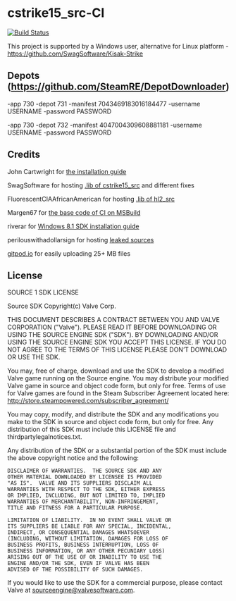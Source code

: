 # cstrike15_src-CI

[![Build Status](https://github.com/SmileyAG/cstrike15_src-CI/workflows/CI/badge.svg?branch=fixes-from-kisak-strike)](https://github.com/SmileyAG/cstrike15_src-CI/actions?query=branch:fixes-from-kisak-strike)

This project is supported by a Windows user, alternative for Linux platform - https://github.com/SwagSoftware/Kisak-Strike

## Depots (https://github.com/SteamRE/DepotDownloader)

-app 730 -depot 731 -manifest 7043469183016184477 -username USERNAME -password PASSWORD

-app 730 -depot 732 -manifest 4047004309608881181 -username USERNAME -password PASSWORD

## Credits

John Cartwright for [the installation guide](https://securitronlinux.com/battlefield/how-to-compile-the-leaked-csgo-source-code-leak-this-apparently-works/)

SwagSoftware for hosting [.lib of cstrike15_src](https://github.com/SwagSoftware/Kisak-Strike/tree/9cec48ae0f2c36269bcd9908348599c51df19023) and different fixes

FluorescentCIAAfricanAmerican for hosting [.lib of hl2_src](https://github.com/FluorescentCIAAfricanAmerican/source-engine-2018-lib/releases/download/1/hl2_src-lib.7z)

Margen67 for [the base code of CI on MSBuild](https://github.com/Traderain/VolvoWrench/blob/6e37795f0e402d2b7417c6ac3d8e578a1880b0b8/.github/workflows/CI.yml)

riverar for [Windows 8.1 SDK installation guide](https://github.com/actions/virtual-environments/issues/842#issuecomment-643382166)

perilouswithadollarsign for hosting [leaked sources](https://github.com/perilouswithadollarsign/cstrike15_src)

[gitpod.io](https://github.com/gitpod-io/gitpod) for easily uploading 25+ MB files

## License

SOURCE 1 SDK LICENSE

Source SDK Copyright(c) Valve Corp.  

THIS DOCUMENT DESCRIBES A CONTRACT BETWEEN YOU AND VALVE 
CORPORATION ("Valve").  PLEASE READ IT BEFORE DOWNLOADING OR USING 
THE SOURCE ENGINE SDK ("SDK"). BY DOWNLOADING AND/OR USING THE 
SOURCE ENGINE SDK YOU ACCEPT THIS LICENSE. IF YOU DO NOT AGREE TO 
THE TERMS OF THIS LICENSE PLEASE DON’T DOWNLOAD OR USE THE SDK.  

  You may, free of charge, download and use the SDK to develop a modified Valve game 
running on the Source engine.  You may distribute your modified Valve game in source and 
object code form, but only for free. Terms of use for Valve games are found in the Steam 
Subscriber Agreement located here: http://store.steampowered.com/subscriber_agreement/ 

  You may copy, modify, and distribute the SDK and any modifications you make to the 
SDK in source and object code form, but only for free.  Any distribution of this SDK must 
include this LICENSE file and thirdpartylegalnotices.txt.  
 
  Any distribution of the SDK or a substantial portion of the SDK must include the above 
copyright notice and the following: 

    DISCLAIMER OF WARRANTIES.  THE SOURCE SDK AND ANY 
    OTHER MATERIAL DOWNLOADED BY LICENSEE IS PROVIDED 
    "AS IS".  VALVE AND ITS SUPPLIERS DISCLAIM ALL 
    WARRANTIES WITH RESPECT TO THE SDK, EITHER EXPRESS 
    OR IMPLIED, INCLUDING, BUT NOT LIMITED TO, IMPLIED 
    WARRANTIES OF MERCHANTABILITY, NON-INFRINGEMENT, 
    TITLE AND FITNESS FOR A PARTICULAR PURPOSE.  

    LIMITATION OF LIABILITY.  IN NO EVENT SHALL VALVE OR 
    ITS SUPPLIERS BE LIABLE FOR ANY SPECIAL, INCIDENTAL, 
    INDIRECT, OR CONSEQUENTIAL DAMAGES WHATSOEVER 
    (INCLUDING, WITHOUT LIMITATION, DAMAGES FOR LOSS OF 
    BUSINESS PROFITS, BUSINESS INTERRUPTION, LOSS OF 
    BUSINESS INFORMATION, OR ANY OTHER PECUNIARY LOSS) 
    ARISING OUT OF THE USE OF OR INABILITY TO USE THE 
    ENGINE AND/OR THE SDK, EVEN IF VALVE HAS BEEN 
    ADVISED OF THE POSSIBILITY OF SUCH DAMAGES.  
 
       
If you would like to use the SDK for a commercial purpose, please contact Valve at 
sourceengine@valvesoftware.com.
